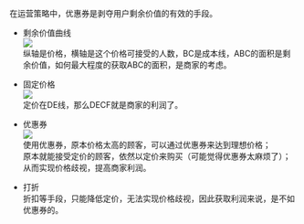 

在运营策略中，优惠券是剥夺用户剩余价值的有效的手段。<br>
* 剩余价值曲线<br>
![](resources/剩余价值和优惠券1.png)<br>
纵轴是价格，横轴是这个价格可接受的人数，BC是成本线，ABC的面积是剩余价值，如何最大程度的获取ABC的面积，是商家的考虑。

* 固定价格<br>
![](resources/剩余价值和优惠券4.png)<br>
定价在DE线，那么DECF就是商家的利润了。<br>
* 优惠券<br>
![](resources/剩余价值和优惠券5.png)<br>
使用优惠券，原本价格太高的顾客，可以通过优惠券来达到理想价格；<br>
原本就能接受定价的顾客，依然以定价来购买（可能觉得优惠券太麻烦了）；<br>
从而实现价格歧视，提高商家利润。<br>
* 打折<br>
折扣等手段，只能降低定价，无法实现价格歧视，因此获取利润来说，是不如优惠券的。